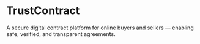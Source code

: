 # TrustContract
A secure digital contract platform for online buyers and sellers — enabling safe, verified, and transparent agreements.
